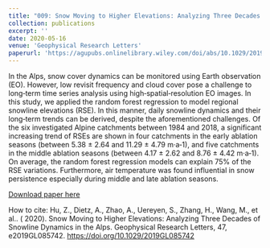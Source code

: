 ```yaml
---
title: "009: Snow Moving to Higher Elevations: Analyzing Three Decades of Snowline Dynamics in the Alps"
collection: publications
excerpt: ''
date: 2020-05-16
venue: 'Geophysical Research Letters'
paperurl: 'https://agupubs.onlinelibrary.wiley.com/doi/abs/10.1029/2019GL085742'
---
```

In the Alps, snow cover dynamics can be monitored using Earth observation (EO). However, low revisit frequency and cloud cover pose a challenge to long‐term time series analysis using high‐spatial‐resolution EO images. In this study, we applied the random forest regression to model regional snowline elevations (RSE). In this manner, daily snowline dynamics and their long‐term trends can be derived, despite the aforementioned challenges. Of the six investigated Alpine catchments between 1984 and 2018, a significant increasing trend of RSEs are shown in four catchments in the early ablation seasons (between 5.38 ± 2.64 and 11.29 ± 4.79 m·a‐1), and five catchments in the middle ablation seasons (between 4.17 ± 2.62 and 8.76 ± 4.42 m·a‐1). On average, the random forest regression models can explain 75% of the RSE variations. Furthermore, air temperature was found influential in snow persistence especially during middle and late ablation seasons.

[Download paper here](https://agupubs.onlinelibrary.wiley.com/doi/abs/10.1029/2019GL085742)

How to cite:  Hu, Z., Dietz, A., Zhao, A., Uereyen, S., Zhang, H., Wang, M., et al.. ( 2020). Snow Moving to Higher Elevations: Analyzing Three Decades of Snowline Dynamics in the Alps. Geophysical Research Letters, 47, e2019GL085742. https://doi.org/10.1029/2019GL085742 
